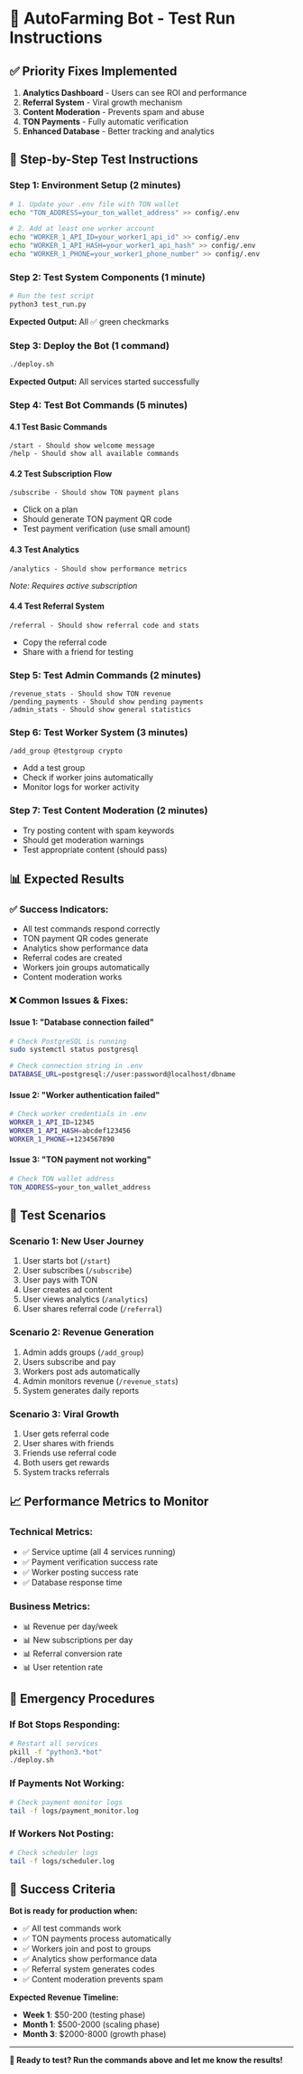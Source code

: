 # 🧪 AutoFarming Bot - Test Run Instructions

## ✅ Priority Fixes Implemented

1. **Analytics Dashboard** - Users can see ROI and performance
2. **Referral System** - Viral growth mechanism
3. **Content Moderation** - Prevents spam and abuse
4. **TON Payments** - Fully automatic verification
5. **Enhanced Database** - Better tracking and analytics

## 🚀 Step-by-Step Test Instructions

### **Step 1: Environment Setup** (2 minutes)
```bash
# 1. Update your .env file with TON wallet
echo "TON_ADDRESS=your_ton_wallet_address" >> config/.env

# 2. Add at least one worker account
echo "WORKER_1_API_ID=your_worker1_api_id" >> config/.env
echo "WORKER_1_API_HASH=your_worker1_api_hash" >> config/.env
echo "WORKER_1_PHONE=your_worker1_phone_number" >> config/.env
```

### **Step 2: Test System Components** (1 minute)
```bash
# Run the test script
python3 test_run.py
```
**Expected Output:** All ✅ green checkmarks

### **Step 3: Deploy the Bot** (1 command)
```bash
./deploy.sh
```
**Expected Output:** All services started successfully

### **Step 4: Test Bot Commands** (5 minutes)

#### **4.1 Test Basic Commands**
```
/start - Should show welcome message
/help - Should show all available commands
```

#### **4.2 Test Subscription Flow**
```
/subscribe - Should show TON payment plans
```
- Click on a plan
- Should generate TON payment QR code
- Test payment verification (use small amount)

#### **4.3 Test Analytics**
```
/analytics - Should show performance metrics
```
*Note: Requires active subscription*

#### **4.4 Test Referral System**
```
/referral - Should show referral code and stats
```
- Copy the referral code
- Share with a friend for testing

### **Step 5: Test Admin Commands** (2 minutes)
```
/revenue_stats - Should show TON revenue
/pending_payments - Should show pending payments
/admin_stats - Should show general statistics
```

### **Step 6: Test Worker System** (3 minutes)
```
/add_group @testgroup crypto
```
- Add a test group
- Check if worker joins automatically
- Monitor logs for worker activity

### **Step 7: Test Content Moderation** (2 minutes)
- Try posting content with spam keywords
- Should get moderation warnings
- Test appropriate content (should pass)

## 📊 Expected Results

### **✅ Success Indicators:**
- All test commands respond correctly
- TON payment QR codes generate
- Analytics show performance data
- Referral codes are created
- Workers join groups automatically
- Content moderation works

### **❌ Common Issues & Fixes:**

#### **Issue 1: "Database connection failed"**
```bash
# Check PostgreSQL is running
sudo systemctl status postgresql

# Check connection string in .env
DATABASE_URL=postgresql://user:password@localhost/dbname
```

#### **Issue 2: "Worker authentication failed"**
```bash
# Check worker credentials in .env
WORKER_1_API_ID=12345
WORKER_1_API_HASH=abcdef123456
WORKER_1_PHONE=+1234567890
```

#### **Issue 3: "TON payment not working"**
```bash
# Check TON wallet address
TON_ADDRESS=your_ton_wallet_address
```

## 🎯 Test Scenarios

### **Scenario 1: New User Journey**
1. User starts bot (`/start`)
2. User subscribes (`/subscribe`)
3. User pays with TON
4. User creates ad content
5. User views analytics (`/analytics`)
6. User shares referral code (`/referral`)

### **Scenario 2: Revenue Generation**
1. Admin adds groups (`/add_group`)
2. Users subscribe and pay
3. Workers post ads automatically
4. Admin monitors revenue (`/revenue_stats`)
5. System generates daily reports

### **Scenario 3: Viral Growth**
1. User gets referral code
2. User shares with friends
3. Friends use referral code
4. Both users get rewards
5. System tracks referrals

## 📈 Performance Metrics to Monitor

### **Technical Metrics:**
- ✅ Service uptime (all 4 services running)
- ✅ Payment verification success rate
- ✅ Worker posting success rate
- ✅ Database response time

### **Business Metrics:**
- 📊 Revenue per day/week
- 📊 New subscriptions per day
- 📊 Referral conversion rate
- 📊 User retention rate

## 🚨 Emergency Procedures

### **If Bot Stops Responding:**
```bash
# Restart all services
pkill -f "python3.*bot"
./deploy.sh
```

### **If Payments Not Working:**
```bash
# Check payment monitor logs
tail -f logs/payment_monitor.log
```

### **If Workers Not Posting:**
```bash
# Check scheduler logs
tail -f logs/scheduler.log
```

## 🎉 Success Criteria

**Bot is ready for production when:**
- ✅ All test commands work
- ✅ TON payments process automatically
- ✅ Workers join and post to groups
- ✅ Analytics show performance data
- ✅ Referral system generates codes
- ✅ Content moderation prevents spam

**Expected Revenue Timeline:**
- **Week 1**: $50-200 (testing phase)
- **Month 1**: $500-2000 (scaling phase)
- **Month 3**: $2000-8000 (growth phase)

---

**🚀 Ready to test? Run the commands above and let me know the results!** 